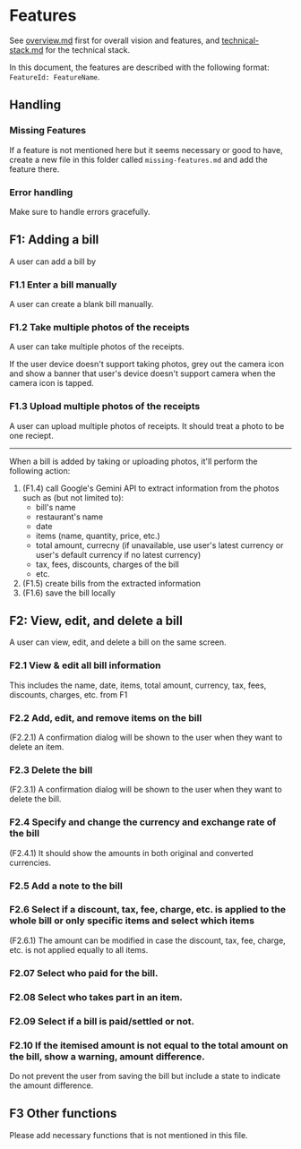 # Features

See [overview.md](overview.md) first for overall vision and features, and [technical-stack.md](technical-stack.md) for the technical stack.

In this document, the features are described with the following format: `FeatureId: FeatureName`.

## Handling

### Missing Features

If a feature is not mentioned here but it seems necessary or good to have, create a new file in this folder called `missing-features.md` and add the feature there.

### Error handling

Make sure to handle errors gracefully.

## F1: Adding a bill

A user can add a bill by

### F1.1 Enter a bill manually

A user can create a blank bill manually.

### F1.2 Take multiple photos of the receipts

A user can take multiple photos of the receipts.

If the user device doesn't support taking photos, grey out the camera icon and show a banner that user's device doesn't support camera when the camera icon is tapped.

### F1.3 Upload multiple photos of the receipts

A user can upload multiple photos of receipts. It should treat a photo to be one reciept.

---

When a bill is added by taking or uploading photos, it'll perform the following action:

1. (F1.4) call Google's Gemini API to extract information from the photos such as (but not limited to):
   - bill's name
   - restaurant's name
   - date
   - items (name, quantity, price, etc.)
   - total amount, currecny (if unavailable, use user's latest currency or user's default currency if no latest currency)
   - tax, fees, discounts, charges of the bill
   - etc.
2. (F1.5) create bills from the extracted information
3. (F1.6) save the bill locally

## F2: View, edit, and delete a bill

A user can view, edit, and delete a bill on the same screen.

### F2.1 View & edit all bill information

This includes the name, date, items, total amount, currency, tax, fees, discounts, charges, etc. from F1


### F2.2 Add, edit, and remove items on the bill

(F2.2.1) A confirmation dialog will be shown to the user when they want to delete an item.

### F2.3 Delete the bill

(F2.3.1) A confirmation dialog will be shown to the user when they want to delete the bill.

### F2.4 Specify and change the currency and exchange rate of the bill

(F2.4.1) It should show the amounts in both original and converted currencies.

### F2.5 Add a note to the bill

### F2.6 Select if a discount, tax, fee, charge, etc. is applied to the whole bill or only specific items and select which items

(F2.6.1) The amount can be modified in case the discount, tax, fee, charge, etc. is not applied equally to all items.

### F2.07 Select who paid for the bill.

### F2.08 Select who takes part in an item.

### F2.09 Select if a bill is paid/settled or not.

### F2.10 If the itemised amount is not equal to the total amount on the bill, show a warning, amount difference.

Do not prevent the user from saving the bill but include a state to indicate the amount difference.

## F3 Other functions

Please add necessary functions that is not mentioned in this file.
